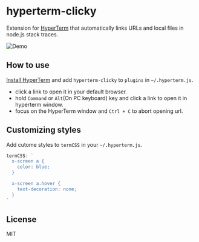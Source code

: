 # hyperterm-clicky

Extension for [HyperTerm](https://hyperterm.org) that automatically links URLs and local files in node.js stack traces.

![Demo](https://cloud.githubusercontent.com/assets/775227/16933009/4fd309a0-4d85-11e6-99b5-720185f4b7d8.gif)

## How to use

[Install HyperTerm](https://hyperterm.org/#installation) and add `hyperterm-clicky` to `plugins`
in `~/.hyperterm.js`.

- click a link to open it in your default browser.
- hold `Command` or `Alt`(On PC keyboard) key and click a link to open it in hyperterm window.
- focus on the HyperTerm window and `Ctrl + C` to abort opening url.

## Customizing styles

Add cutome styles to `termCSS` in your `~/.hyperterm.js`.

```js
termCSS: `
  x-screen a {
    color: blue;
  }

  x-screen a.hover {
    text-decoration: none;
  }
`
```


## License

MIT
